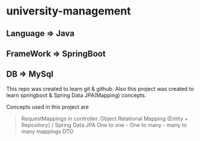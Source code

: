 # university-management
## Language => Java
## FrameWork => SpringBoot
## DB => MySql

This repo was created to learn git & github.
Also this project was created to learn springboot & Spring Data JPA(Mapping) concepts.

Concepts used in this project are
>RequestMappings in controller.
>Object Relational Mapping (Entity + Repository) / Spring Data JPA
>One to one - One to many - many to many mappings
>DTO
